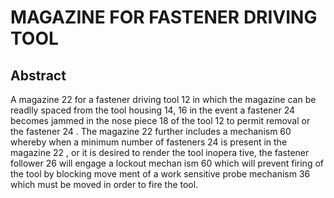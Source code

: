 # MAGAZINE FOR FASTENER DRIVING TOOL

## Abstract
A magazine 22 for a fastener driving tool 12 in which the magazine can be readlly spaced from the tool housing 14, 16 in the event a fastener 24 becomes jammed in the nose piece 18 of the tool 12 to permit removal or the fastener 24 . The magazine 22 further includes a mechanism 60 whereby when a minimum number of fasteners 24 is present in the magazine 22 , or it is desired to render the tool inopera tive, the fastener follower 26 will engage a lockout mechan ism 60 which will prevent firing of the tool by blocking move ment of a work sensitive probe mechanism 36 which must be moved in order to fire the tool.